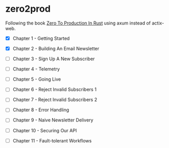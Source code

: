 # zero2prod
Following the book [Zero To Production In Rust](https://www.zero2prod.com/index.html) using axum instead of actix-web.

- [x] Chapter 1 - Getting Started
- [x] Chapter 2 - Building An Email Newsletter
- [ ] Chapter 3 - Sign Up A New Subscriber
- [ ] Chapter 4 - Telemetry
- [ ] Chapter 5 - Going Live
- [ ] Chapter 6 - Reject Invalid Subscribers 1
- [ ] Chapter 7 - Reject Invalid Subscribers 2
- [ ] Chapter 8 - Error Handling
- [ ] Chapter 9 - Naive Newsletter Delivery
- [ ] Chapter 10 - Securing Our API
- [ ] Chapter 11 - Fault-tolerant Workflows


